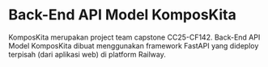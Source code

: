 # Back-End API Model KomposKita

KomposKita merupakan project team capstone CC25-CF142.
Back-End API Model KomposKita dibuat menggunakan framework FastAPI yang dideploy terpisah (dari aplikasi web) di platform Railway.
